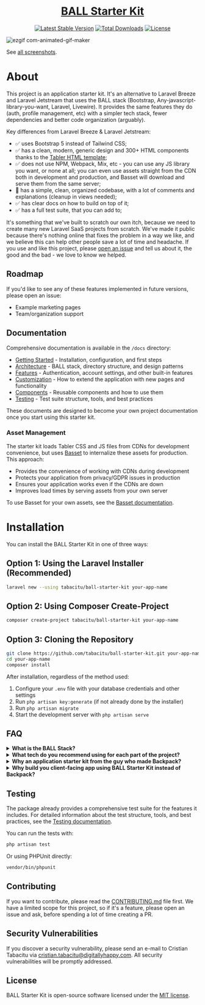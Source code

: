 <h1 align="center"><a href="https://github.com/tabacitu/ball-starter-kit" target="_blank">BALL Starter Kit</a></h1>

<p align="center">
<a href="https://packagist.org/packages/tabacitu/ball-starter-kit"><img src="https://img.shields.io/packagist/v/tabacitu/ball-starter-kit" alt="Latest Stable Version"></a>
<a href="https://packagist.org/packages/tabacitu/ball-starter-kit"><img src="https://img.shields.io/packagist/dt/tabacitu/ball-starter-kit" alt="Total Downloads"></a>
<a href="https://packagist.org/packages/tabacitu/ball-starter-kit"><img src="https://img.shields.io/packagist/l/tabacitu/ball-starter-kit" alt="License"></a>
</p>

![ezgif com-animated-gif-maker](https://github.com/user-attachments/assets/0a82d0da-a9d5-49cc-a09e-57bace3e209f)

See [all screenshots](https://github.com/tabacitu/ball-starter-kit/issues/5).

# About

This project is an application starter kit. It's an alternative to Laravel Breeze and Laravel Jetstream that uses the BALL stack (Bootstrap, Any-javascript-library-you-want, Laravel, Livewire).  It provides the same features they do (auth, profile management, etc) with a simpler tech stack, fewer dependencies and better code organization (arguably).

Key differences from Laravel Breeze & Laravel Jetstream:
- ✅ uses Bootstrap 5 instead of Tailwind CSS;
- ✅ has a clean, modern, generic design and 300+ HTML components thanks to the [Tabler HTML template](https://tabler.io/preview);
- ✅ does not use NPM, Webpack, Mix, etc - you can use any JS library you want, or none at all; you can even use assets straight from the CDN both in development and production, and Basset will download and serve them from the same server;
- 🚧 has a simple, clean, organized codebase, with a lot of comments and explanations (cleanup in views needed);
- ✅ has clear docs on how to build on top of it;
- ✅ has a full test suite, that you can add to;

It's something that we've built to scratch our own itch, because we need to create many new Laravel SaaS projects from scratch. We've made it public because there's nothing online that fixes the problem in a way we like, and we believe this can help other people save a lot of time and headache. If you use and like this project, please [open an issue](https://github.com/tabacitu/ball-starter-kit/issues) and tell us about it, the good and the bad - we love to know we helped.

## Roadmap

If you'd like to see any of these features implemented in future versions, please open an issue:

- Example marketing pages
- Team/organization support

## Documentation

Comprehensive documentation is available in the `/docs` directory:

- [Getting Started](docs/getting-started.md) - Installation, configuration, and first steps
- [Architecture](docs/architecture.md) - BALL stack, directory structure, and design patterns
- [Features](docs/features.md) - Authentication, account settings, and other built-in features
- [Customization](docs/customization.md) - How to extend the application with new pages and functionality
- [Components](docs/components.md) - Reusable components and how to use them
- [Testing](docs/tests.md) - Test suite structure, tools, and best practices

These documents are designed to become your own project documentation once you start using this starter kit.

### Asset Management

The starter kit loads Tabler CSS and JS files from CDNs for development convenience, but uses [Basset](https://github.com/blade-ui-kit/basset) to internalize these assets for production. This approach:

- Provides the convenience of working with CDNs during development
- Protects your application from privacy/GDPR issues in production
- Ensures your application works even if the CDNs are down
- Improves load times by serving assets from your own server

To use Basset for your own assets, see the [Basset documentation](https://github.com/blade-ui-kit/basset).

# Installation

You can install the BALL Starter Kit in one of three ways:

## Option 1: Using the Laravel Installer (Recommended)

```bash
laravel new --using tabacitu/ball-starter-kit your-app-name
```

## Option 2: Using Composer Create-Project

```bash
composer create-project tabacitu/ball-starter-kit your-app-name
```

## Option 3: Cloning the Repository

```bash
git clone https://github.com/tabacitu/ball-starter-kit.git your-app-name
cd your-app-name
composer install
```

After installation, regardless of the method used:

1. Configure your `.env` file with your database credentials and other settings
2. Run `php artisan key:generate` (if not already done by the installer)
3. Run `php artisan migrate`
4. Start the development server with `php artisan serve`

## FAQ

<details>
  <summary><strong>What is the BALL Stack?</strong></summary>

The BALL stack is a series of tech choices that we prefer to make, when building Laravel projects. The acronym comes from Bootstrap, Any-javascript-library, Laravel and Livewire. When compared with other popular stacks like VILT and TALL, it's more similar to the TALL stack, with a few differences:
- it uses good-old-fashioned Bootstrap instead of Tailwind;
- it doesn't use NPM, bundling, compiling etc; instead it just loads the CSS & JS using simple `<link>` and `<script>` tags (the way the web was designed to work);
- it tries to use as little JavaScript as possible (but since Alpine is baked into Livewire, we usually reach for that);

The choices in the BALL stack are a result of _intentional tech minimalism_. After 15+ years of building web apps, we have found that the best thing you can do for most projects is to [use boring technologies](https://boringtechnology.club/), keep dependencies to a minimum and stick to tried-and-true web practices. That results in fast, fun and maintainable web development. The BALL stack is a response to the "_shiny object syndrome_" that plagues modern web development, where everything changes every few months or years, with very little use to most web dev projects themselves. Key benefits of the BALL Stack:
- Because HTML, Bootstrap, CSS and PHP will not change much, it's **a stack that will not change much**.
- Because you're using tools that you already know, **you'll save a lot of time during development**,
- Because the tech is easy to learn, **any developer will be easy to onboard onto the project** (from junior to senior).
- Because the tech doesn't change much, **the project will be easy to extend and maintain 5 years from now**.
- Because it avoids the JavaScript ecosystem, you are **avoiding the most toxic part of web development**.

</details>

<details>
  <summary><strong>What tech do you recommend using for each part of the project?</strong></summary>

The "_best tool for the job_" depends from project to project. And tech choices are subject to personal opinion. We found in 90% of all projects, it's best to keep things simple, and have a minimal stack, so we reach for the following tools:
- marketing website - buy a design - either a Premium HTML Template or a WordPress, Webflow template etc;
- application - Bootstrap, Laravel, Livewire - hence this app starter kit;
- admin panel - Backpack for Laravel;

</details>

<details>
  <summary><strong>Why an application starter kit from the guy who made Backpack?</strong></summary>

When you think "_[Backpack for Laravel](https://backpackforlaravel.com)_" you think "_admin panel_". That's 100% true, that's what our main product [Backpack/CRUD](https://github.com/laravel-backpack/crud) and all its add-ons will do for you. **This package is different. Its goal is NOT to help you build an admin panel. Its goal is to help you build an application** (most likely a SaaS), as fast as possible, from scratch (pun intended).

We strongly believe in most projects it's best to:
- code from scratch the part where **the end-user** logs in and does stuff;
- use Backpack, Filament or Nova for the part where **the administrator** logs in and does stuff;

The BALL Starter Kit doesn't fix the "administrator" problem, it fixes the "end-user" problem. It brings in the simple tech stack we love and all the wisdom we've gained in the last 15 years building applications. You can use it as a boilerplate for your new projects, and build on top of it. It's a solid foundation, with a lot of the boilerplate code you'd normally have to write, already written for you. We've made a lot of choices in terms of tech stack, code organization, design patterns and dependencies, so you don't have to. Instead of trying to make sense of the countless options out there, you can just start building your app. If you liked the simple Backpack way of doing things, you'll love this app starter kit.

</details>

<details>
  <summary><strong>Why build you client-facing app using BALL Starter Kit instead of Backpack?</strong></summary>

In one word - complete control over the files. All admin panels have the pretty much the same features, so it makes most sense to use a library like Backpack, where we maintain the features and add more. Application on the other hand can be _completely_ different. They need a level of customization that can only be achieved sustainably one way - having those files in your project, to do whatever the f*$k you want with them. That's what BALL Starter Kit provides, and when you should use it instead of Backpack. When you want complete control.

Key differences from Backpack/CRUD:
- Backpack is a library (a Composer package), BALL Starter Kit is Laravel installation (for now).
- Backpack is for building admin panels, BALL Starter Kit is for building custom applications.
- Backpack is meant to be used in existing projects, BALL Starter Kit is meant to be used as a starting point for new projects.
- Backpack has a lot of features, BALL Starter Kit only has the features you'd expect in all new projects (auth, profile management, etc).
- Backpack has a lot of dependencies, BALL Starter Kit has very few.
- Backpack is easier to customize than any other admin panel, but BALL Starter Kit is even easier to customize - every file is 100% in your control and you can do whatever you want to it.
- BALL Starter Kit is not an alternative to [Backpack/CRUD](https://github.com/laravel-backpack/crud) - you can use both in the same project. Use BALL Starter Kit to create your customer-facing application (that will probably end up super custom), and Backpack/CRUD to create your admin panel (that will probably end up with a lot of the same features as other admin panels).

</details>

## Testing

The package already provides a comprehensive test suite for the features it includes. For detailed information about the test structure, tools, and best practices, see the [Testing documentation](docs/tests.md).

You can run the tests with:
```bash
php artisan test
```

Or using PHPUnit directly:
```bash
vendor/bin/phpunit
```

## Contributing

If you want to contribute, please read the [CONTRIBUTING.md](CONTRIBUTING.md) file first. We have a limited scope for this project, so if it's a feature, please open an issue and ask, before spending a lot of time creating a PR.

## Security Vulnerabilities

If you discover a security vulnerability, please send an e-mail to Cristian Tabacitu via [cristian.tabacitu@digitallyhappy.com](mailto:cristian.tabacitu@digitallyhappy.com). All security vulnerabilities will be promptly addressed.

## License

BALL Starter Kit is open-source software licensed under the [MIT license](https://opensource.org/licenses/MIT).
